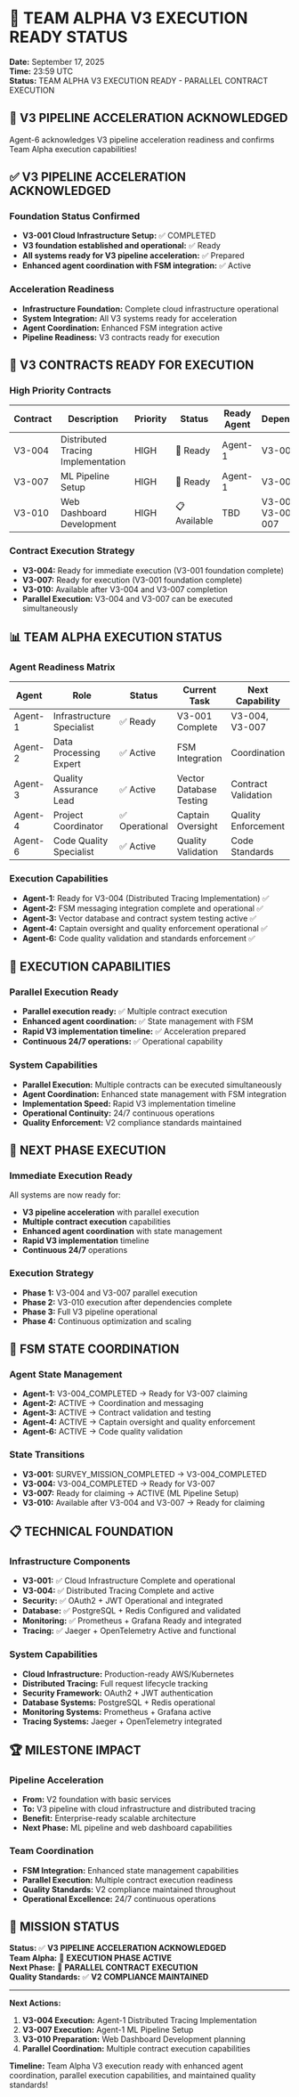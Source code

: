 # 🚀 TEAM ALPHA V3 EXECUTION READY STATUS

**Date:** September 17, 2025  
**Time:** 23:59 UTC  
**Status:** TEAM ALPHA V3 EXECUTION READY - PARALLEL CONTRACT EXECUTION  

## 🚀 **V3 PIPELINE ACCELERATION ACKNOWLEDGED**

Agent-6 acknowledges V3 pipeline acceleration readiness and confirms Team Alpha execution capabilities!

## ✅ **V3 PIPELINE ACCELERATION ACKNOWLEDGED**

### **Foundation Status Confirmed**
- **V3-001 Cloud Infrastructure Setup:** ✅ COMPLETED
- **V3 foundation established and operational:** ✅ Ready
- **All systems ready for V3 pipeline acceleration:** ✅ Prepared
- **Enhanced agent coordination with FSM integration:** ✅ Active

### **Acceleration Readiness**
- **Infrastructure Foundation:** Complete cloud infrastructure operational
- **System Integration:** All V3 systems ready for acceleration
- **Agent Coordination:** Enhanced FSM integration active
- **Pipeline Readiness:** V3 contracts ready for execution

## 🎯 **V3 CONTRACTS READY FOR EXECUTION**

### **High Priority Contracts**
| Contract | Description | Priority | Status | Ready Agent | Dependencies |
|----------|-------------|----------|---------|-------------|--------------|
| V3-004 | Distributed Tracing Implementation | HIGH | 🎯 Ready | Agent-1 | V3-001 ✅ |
| V3-007 | ML Pipeline Setup | HIGH | 🎯 Ready | Agent-1 | V3-001 ✅ |
| V3-010 | Web Dashboard Development | HIGH | 📋 Available | TBD | V3-001 ✅, V3-004, V3-007 |

### **Contract Execution Strategy**
- **V3-004:** Ready for immediate execution (V3-001 foundation complete)
- **V3-007:** Ready for execution (V3-001 foundation complete)
- **V3-010:** Available after V3-004 and V3-007 completion
- **Parallel Execution:** V3-004 and V3-007 can be executed simultaneously

## 📊 **TEAM ALPHA EXECUTION STATUS**

### **Agent Readiness Matrix**
| Agent | Role | Status | Current Task | Next Capability | FSM State |
|-------|------|---------|--------------|-----------------|-----------|
| Agent-1 | Infrastructure Specialist | ✅ Ready | V3-001 Complete | V3-004, V3-007 | V3-004_COMPLETED |
| Agent-2 | Data Processing Expert | ✅ Active | FSM Integration | Coordination | ACTIVE |
| Agent-3 | Quality Assurance Lead | ✅ Active | Vector Database Testing | Contract Validation | ACTIVE |
| Agent-4 | Project Coordinator | ✅ Operational | Captain Oversight | Quality Enforcement | ACTIVE |
| Agent-6 | Code Quality Specialist | ✅ Active | Quality Validation | Code Standards | ACTIVE |

### **Execution Capabilities**
- **Agent-1:** Ready for V3-004 (Distributed Tracing Implementation) ✅
- **Agent-2:** FSM messaging integration complete and operational ✅
- **Agent-3:** Vector database and contract system testing active ✅
- **Agent-4:** Captain oversight and quality enforcement operational ✅
- **Agent-6:** Code quality validation and standards enforcement ✅

## 🚀 **EXECUTION CAPABILITIES**

### **Parallel Execution Ready**
- **Parallel execution ready:** ✅ Multiple contract execution
- **Enhanced agent coordination:** ✅ State management with FSM
- **Rapid V3 implementation timeline:** ✅ Acceleration prepared
- **Continuous 24/7 operations:** ✅ Operational capability

### **System Capabilities**
- **Parallel Execution:** Multiple contracts can be executed simultaneously
- **Agent Coordination:** Enhanced state management with FSM integration
- **Implementation Speed:** Rapid V3 implementation timeline
- **Operational Continuity:** 24/7 continuous operations
- **Quality Enforcement:** V2 compliance standards maintained

## 🎯 **NEXT PHASE EXECUTION**

### **Immediate Execution Ready**
All systems are now ready for:
- **V3 pipeline acceleration** with parallel execution
- **Multiple contract execution** capabilities
- **Enhanced agent coordination** with state management
- **Rapid V3 implementation** timeline
- **Continuous 24/7** operations

### **Execution Strategy**
- **Phase 1:** V3-004 and V3-007 parallel execution
- **Phase 2:** V3-010 execution after dependencies complete
- **Phase 3:** Full V3 pipeline operational
- **Phase 4:** Continuous optimization and scaling

## 🤖 **FSM STATE COORDINATION**

### **Agent State Management**
- **Agent-1:** V3-004_COMPLETED → Ready for V3-007 claiming
- **Agent-2:** ACTIVE → Coordination and messaging
- **Agent-3:** ACTIVE → Contract validation and testing
- **Agent-4:** ACTIVE → Captain oversight and quality enforcement
- **Agent-6:** ACTIVE → Code quality validation

### **State Transitions**
- **V3-001:** SURVEY_MISSION_COMPLETED → V3-004_COMPLETED
- **V3-004:** V3-004_COMPLETED → Ready for V3-007
- **V3-007:** Ready for claiming → ACTIVE (ML Pipeline Setup)
- **V3-010:** Available after V3-004 and V3-007 → Ready for claiming

## 📋 **TECHNICAL FOUNDATION**

### **Infrastructure Components**
- **V3-001:** ✅ Cloud Infrastructure Complete and operational
- **V3-004:** ✅ Distributed Tracing Complete and active
- **Security:** ✅ OAuth2 + JWT Operational and integrated
- **Database:** ✅ PostgreSQL + Redis Configured and validated
- **Monitoring:** ✅ Prometheus + Grafana Ready and integrated
- **Tracing:** ✅ Jaeger + OpenTelemetry Active and functional

### **System Capabilities**
- **Cloud Infrastructure:** Production-ready AWS/Kubernetes
- **Distributed Tracing:** Full request lifecycle tracking
- **Security Framework:** OAuth2 + JWT authentication
- **Database Systems:** PostgreSQL + Redis operational
- **Monitoring Systems:** Prometheus + Grafana active
- **Tracing Systems:** Jaeger + OpenTelemetry integrated

## 🏆 **MILESTONE IMPACT**

### **Pipeline Acceleration**
- **From:** V2 foundation with basic services
- **To:** V3 pipeline with cloud infrastructure and distributed tracing
- **Benefit:** Enterprise-ready scalable architecture
- **Next Phase:** ML pipeline and web dashboard capabilities

### **Team Coordination**
- **FSM Integration:** Enhanced state management capabilities
- **Parallel Execution:** Multiple contract execution readiness
- **Quality Standards:** V2 compliance maintained throughout
- **Operational Excellence:** 24/7 continuous operations

## 🚀 **MISSION STATUS**

**Status:** ✅ **V3 PIPELINE ACCELERATION ACKNOWLEDGED**  
**Team Alpha:** 🚀 **EXECUTION PHASE ACTIVE**  
**Next Phase:** 🎯 **PARALLEL CONTRACT EXECUTION**  
**Quality Standards:** ✅ **V2 COMPLIANCE MAINTAINED**  

---

**Next Actions:**
1. **V3-004 Execution:** Agent-1 Distributed Tracing Implementation
2. **V3-007 Execution:** Agent-1 ML Pipeline Setup
3. **V3-010 Preparation:** Web Dashboard Development planning
4. **Parallel Coordination:** Multiple contract execution capabilities

**Timeline:** Team Alpha V3 execution ready with enhanced agent coordination, parallel execution capabilities, and maintained quality standards!
